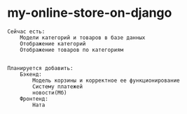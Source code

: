 # my-online-store-on-django

	Сейчас есть:
		Модели категорий и товаров в базе данных
		Отображение категорий
		Отображение товаров по категориям


	Планируется добавить:
  		Бэкенд:
		    Модель корзины и корректное ее функционирование
		    Систему платежей
		    новости(Мб)
		Фронтенд:
			Ната

